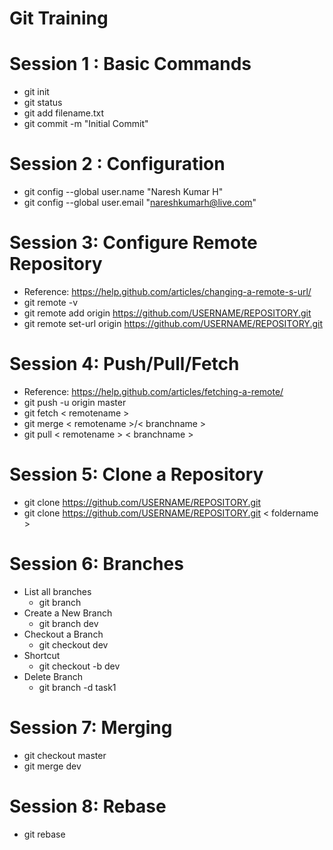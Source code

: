 # Git Training

# Session 1 : Basic Commands
* git init
* git status
* git add filename.txt
* git commit -m "Initial Commit"


# Session 2 : Configuration
* git config --global user.name "Naresh Kumar H"
* git config --global user.email "nareshkumarh@live.com"

# Session 3: Configure Remote Repository
* Reference: https://help.github.com/articles/changing-a-remote-s-url/
* git remote -v
* git remote add origin https://github.com/USERNAME/REPOSITORY.git
* git remote set-url origin https://github.com/USERNAME/REPOSITORY.git

# Session 4: Push/Pull/Fetch
* Reference: https://help.github.com/articles/fetching-a-remote/
* git push -u origin master
* git fetch < remotename > 
* git merge < remotename >/< branchname >
* git pull < remotename > < branchname >

# Session 5: Clone a Repository
* git clone https://github.com/USERNAME/REPOSITORY.git
* git clone https://github.com/USERNAME/REPOSITORY.git < foldername >

# Session 6: Branches
*  List all branches
    * git branch
*  Create a New Branch
    * git branch dev
*  Checkout a Branch
    * git checkout dev
* Shortcut
    * git checkout -b dev
* Delete Branch
    * git branch -d task1
    
 # Session 7: Merging
 * git checkout master
 * git merge dev
 
 # Session 8: Rebase
 * git rebase
 
 

